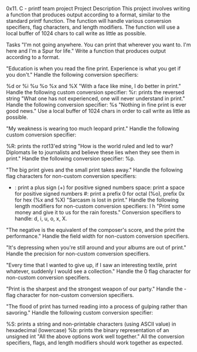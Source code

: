 0x11. C - printf team project
Project Description
This project involves writing a function that produces output according to a format, similar to the standard printf function. The function will handle various conversion specifiers, flag characters, and length modifiers. The function will use a local buffer of 1024 chars to call write as little as possible.

Tasks
"I'm not going anywhere. You can print that wherever you want to. I'm here and I'm a Spur for life."
Write a function that produces output according to a format.

"Education is when you read the fine print. Experience is what you get if you don't."
Handle the following conversion specifiers:

%d or %i
%u
%o
%x and %X
"With a face like mine, I do better in print."
Handle the following custom conversion specifier:
%r: prints the reversed string
"What one has not experienced, one will never understand in print."
Handle the following conversion specifier:
%s
"Nothing in fine print is ever good news."
Use a local buffer of 1024 chars in order to call write as little as possible.

"My weakness is wearing too much leopard print."
Handle the following custom conversion specifier:

%R: prints the rot13'ed string
"How is the world ruled and led to war? Diplomats lie to journalists and believe these lies when they see them in print."
Handle the following conversion specifier: %p.

"The big print gives and the small print takes away."
Handle the following flag characters for non-custom conversion specifiers:

+ : print a plus sign (+) for positive signed numbers
space: print a space for positive signed numbers
#: print a prefix 0 for octal (%o), prefix 0x for hex (%x and %X)
"Sarcasm is lost in print."
Handle the following length modifiers for non-custom conversion specifiers:
l
h
"Print some money and give it to us for the rain forests."
Conversion specifiers to handle: d, i, u, o, x, X.

"The negative is the equivalent of the composer's score, and the print the performance."
Handle the field width for non-custom conversion specifiers.

"It's depressing when you're still around and your albums are out of print."
Handle the precision for non-custom conversion specifiers.

"Every time that I wanted to give up, if I saw an interesting textile, print whatever, suddenly I would see a collection."
Handle the 0 flag character for non-custom conversion specifiers.

"Print is the sharpest and the strongest weapon of our party."
Handle the - flag character for non-custom conversion specifiers.

"The flood of print has turned reading into a process of gulping rather than savoring."
Handle the following custom conversion specifier:

%S: prints a string and non-printable characters (using ASCII value) in hexadecimal (lowercase)
%b: prints the binary representation of an unsigned int
"All the above options work well together."
All the conversion specifiers, flags, and length modifiers should work together as expected.
